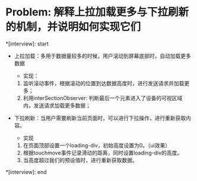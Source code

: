 # Problem: 解释上拉加载更多与下拉刷新的机制，并说明如何实现它们

*[interview]: start

- 上拉加载：多用于数据量较多的时候，用户滚动到屏幕底部时，自动加载更多数据
  - 实现： 
  1. 监听滚动事件，根据滚动的位置到达数据高度时，进行发送请求并加载更多；
  2. 利用interSectionObserver: 判断最后一个元素进入了设备的可视区域内，发送请求加载更多数据；

- 下拉刷新：当用户需要刷新当前页面时，可以进行下拉操作，进行重新获取内容。
  - 实现
  1. 在页面顶部设置一个loading-div，初始高度设置为0。（ui效果）
  2. 根据touchmove事件记录滑动的距离，同时设置loading-div的高度。
  3. 当高度超过我们的预设值时，进行重新获取数据。


*[interview]: end
